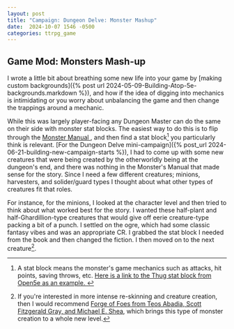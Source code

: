 ```yaml
---
layout: post
title: "Campaign: Dungeon Delve: Monster Mashup"
date:  2024-10-07 1546 -0500
categories: ttrpg_game
---
```

## Game Mod: Monsters Mash-up

I wrote a little bit about breathing some new life into your game by [making custom backgrounds]({% post url 2024-05-09-Building-Atop-5e-backgrounds.markdown %}), and how if the idea of digging into mechanics is intimidating or you worry about unbalancing the game and then change the trappings around a mechanic. 

While this was largely player-facing any Dungeon Master can do the same on their side with monster stat blocks. The easiest way to do this is to flip through the [Monster Manual ](https://en.wikipedia.org/wiki/Monster_Manual), and then find a stat block[^1] you particularly think is relevant. [For the Dungeon Delve mini-campaign]({% post_url 2024-06-21-building-new-campaign-starts %}), I had to come up with some new creatures that were being created by the otherworldly being at the dungeon's end, and there was nothing in the Monster's Manual that made sense for the story. Since I need a few different creatures; minions, harvesters, and solider/guard types I thought about what other types of creatures fit that roles.

For instance, for the minions, I looked at the character level and then tried to think about what worked best for the story. I wanted these half-plant and half-Ghardillion-type creatures that would give off eerie creature-type packing a bit of a punch. I settled on the ogre, which had some classic fantasy vibes and was an appropriate CR. I grabbed the stat block I needed from the book and then changed the fiction. I then moved on to the next creature[^2]. 


[^1]: A stat block means the monster's game mechanics such as attacks, hit points, saving throws, etc. [Here is a link to the Thug stat block from Open5e as an example. ](https://open5e.com/monsters/thug-a5e)

[^2]: If you're interested in more intense re-skinning and creature creation, then I would recommend [Forge of Foes from Teos Abadia, Scott Fitzgerald Gray, and Michael E. Shea](https://shop.slyflourish.com/products/forge-of-foes?srsltid=AfmBOooCa3S0x3TtvwfwcWMAubF15-XYCFESf51N56ROwb6MEk14eSWV), which brings this type of monster creation to a whole new level. 